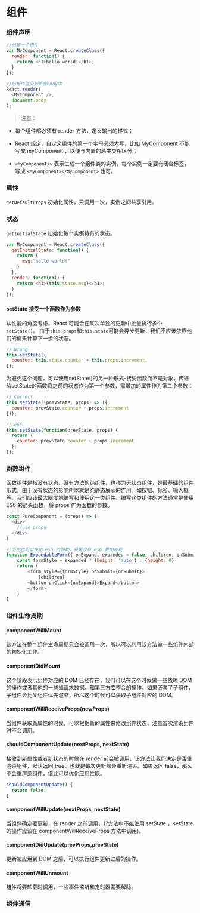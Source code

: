 # 组件

### 组件声明
``` js
//创建一个组件
var MyComponent = React.createClass({
  render: function() {
    return <h1>hello world!</h1>;
  }
});

//把组件渲染到页面body中
React.render(
  <MyComponent />,
  document.body
);
```

> 注意：

* 每个组件都必须有 render 方法，定义输出的样式；

* React 规定，自定义组件的第一个字母必须大写，比如 MyComponent 不能写成 myComponent ，以便与内置的原生类相区分；

* `<MyComponent/>` 表示生成一个组件类的实例，每个实例一定要有闭合标签，写成 `<MyComponent></MyComponent>` 也可。


### 属性
`getDefaultProps` 初始化属性，只调用一次，实例之间共享引用。



### 状态
`getInitialState` 初始化每个实例特有的状态。

``` js
var MyComponent = React.createClass({
  getInitialState: function() {
    return {
      msg:"hello world!"
    }
  },
  render: function() {
    return <h1>{this.state.msg}</h1>;
  }
});
```

#### setState 接受一个函数作为参数
从性能的角度考虑，React 可能会在某次单独的更新中批量执行多个`setState()`。
由于`this.props`和`this.state`可能会异步更新，我们不应该依靠他们的值来计算下一步的状态。

``` js
// Wrong
this.setState({
  counter: this.state.counter + this.props.increment,
});
```

为避免这个问题，可以使用setState()的另一种形式-接受函数而不是对象。传递给setState的函数将之前的状态作为第一个参数，需增加的属性作为第二个参数：

``` js
// Correct
this.setState((prevState, props) => ({
  counter: prevState.counter + props.increment
}));
```

``` js
// ES5
this.setState(function(prevState, props) {
  return {
    counter: prevState.counter + props.increment
  };
});
```

### 函数组件
函数组件是指没有状态、没有方法的纯组件，也称为无状态组件，是最基础的组件形式，由于没有状态的影响所以就是纯静态展示的作用。如按钮、标签、输入框等。我们应该最大限度地编写和使用这一类组件。编写这类组件的方法通常是使用 ES6 的箭头函数，将 props 作为函数的参数。

``` js
const PureComponent = (props) => (
  <div>
    //use props
  </div>
)

//当然也可以使用 es5 的函数，只是没有 es6 更加直观
function ExpandableForm({ onExpand, expanded = false, children, onSubmit }) {
    const formStyle = expanded ? {height: 'auto'} : {height: 0}
    return (
        <form style={formStyle} onSubmit={onSubmit}>
            {children}
        <button onClick={onExpand}>Expand</button>
        </form>
    )
}
```

### 组件生命周期
#### componentWillMount
该方法在整个组件生命周期只会被调用一次，所以可以利用该方法做一些组件内部的初始化工作。
#### componentDidMount
这个阶段表示组件对应的 DOM 已经存在，我们可以在这个时候做一些依赖 DOM 的操作或者其他的一些如请求数据，和第三方库整合的操作。如果嵌套了子组件，子组件会比父组件优先渲染，所以这个时候可以获取子组件对应的 DOM。
#### componentWillReceiveProps(newProps)
当组件获取新属性的时候，可以根据新的属性来修改组件状态，注意首次渲染组件时不会调用。
#### shouldComponentUpdate(nextProps, nextState)
接收到新属性或者新状态的时候在 render 前会被调用，该方法让我们决定是否重渲染组件，默认返回 true，也就是每次更新都会重新渲染。如果返回 false，那么不会重渲染组件，借此可以优化应用性能。

``` js
shouldComponentUpdate() {
  return false;
}
```
#### componentWillUpdate(nextProps, nextState)
当组件确定要更新，在 render 之前调用，(?方法中不能使用 setState ，setState 的操作应该在 componentWillReceiveProps 方法中调用)。
#### componentDidUpdate(prevProps,prevState)
更新被应用到 DOM 之后，可以执行组件更新过后的操作。

#### componentWillUnmount
组件将要卸载时调用，一些事件监听和定时器需要解除。

### 组件通信
